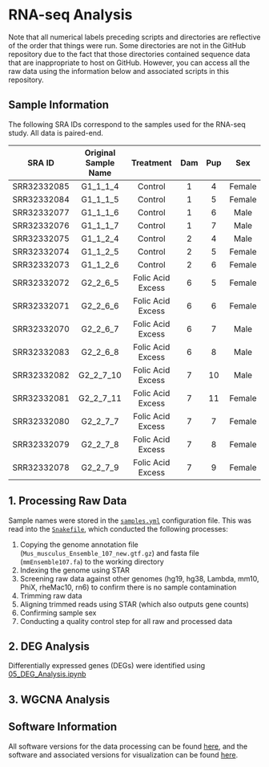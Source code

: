 # RNA-seq Analysis

Note that all numerical labels preceding scripts and directories are reflective of the order that things were run. Some directories are not in the GitHub repository due to the fact that those directories contained sequence data that are inappropriate to host on GitHub. However, you can access all the raw data using the information below and associated scripts in this repository.

## Sample Information

The following SRA IDs correspond to the samples used for the RNA-seq study. All data is paired-end.

|     SRA ID     |   Original Sample Name   |        Treatment        | Dam | Pup |   Sex   |
|:--------------:|:------------------------:|:-----------------------:|:---:|:---:|:-------:|
| SRR32332085    |         G1_1_1_4        |         Control         |  1  |  4  | Female  |
| SRR32332084    |         G1_1_1_5        |         Control         |  1  |  5  | Female  |
| SRR32332077    |         G1_1_1_6        |         Control         |  1  |  6  | Male    |
| SRR32332076    |         G1_1_1_7        |         Control         |  1  |  7  | Male    |
| SRR32332075    |         G1_1_2_4        |         Control         |  2  |  4  | Male    |
| SRR32332074    |         G1_1_2_5        |         Control         |  2  |  5  | Female  |
| SRR32332073    |         G1_1_2_6        |         Control         |  2  |  6  | Female  |
| SRR32332072    |         G2_2_6_5        |    Folic Acid Excess    |  6  |  5  | Female  |
| SRR32332071    |         G2_2_6_6        |    Folic Acid Excess    |  6  |  6  | Female  |
| SRR32332070    |         G2_2_6_7        |    Folic Acid Excess    |  6  |  7  | Male    |
| SRR32332083    |         G2_2_6_8        |    Folic Acid Excess    |  6  |  8  | Male    |
| SRR32332082    |        G2_2_7_10        |    Folic Acid Excess    |  7  | 10  | Male    |
| SRR32332081    |        G2_2_7_11        |    Folic Acid Excess    |  7  | 11  | Female  |
| SRR32332080    |         G2_2_7_7        |    Folic Acid Excess    |  7  |  7  | Female  |
| SRR32332079    |         G2_2_7_8        |    Folic Acid Excess    |  7  |  8  | Female  |
| SRR32332078    |         G2_2_7_9        |    Folic Acid Excess    |  7  |  9  | Female  |


## 1. Processing Raw Data

Sample names were stored in the [`samples.yml`](https://github.com/vhaghani26/Mouse_FAE_RNAseq_WGBS/blob/main/rnaseq/samples.yml) configuration file. This was read into the [`Snakefile`](https://github.com/vhaghani26/Mouse_FAE_RNAseq_WGBS/blob/main/rnaseq/Snakefile), which conducted the following processes:

1. Copying the genome annotation file (`Mus_musculus_Ensemble_107_new.gtf.gz`) and fasta file (`mmEnsemble107.fa`) to the working directory
2. Indexing the genome using STAR
3. Screening raw data against other genomes (hg19, hg38, Lambda, mm10, PhiX, rheMac10, rn6) to confirm there is no sample contamination
4. Trimming raw data
5. Aligning trimmed reads using STAR (which also outputs gene counts)
6. Confirming sample sex
7. Conducting a quality control step for all raw and processed data

## 2. DEG Analysis

Differentially expressed genes (DEGs) were identified using [05_DEG_Analysis.ipynb](https://github.com/vhaghani26/Mouse_FAE_RNAseq_WGBS/blob/main/rnaseq/05_DEG_Analysis.ipynb)


## 3. WGCNA Analysis

## Software Information

All software versions for the data processing can be found [here](https://github.com/vhaghani26/Mouse_FAE_RNAseq_WGBS/blob/main/RNAseq_conda_environment.yml), and the software and associated versions for visualization can be found [here](https://github.com/vhaghani26/Mouse_FAE_RNAseq_WGBS/blob/main/visualization_conda_environment.yml). 